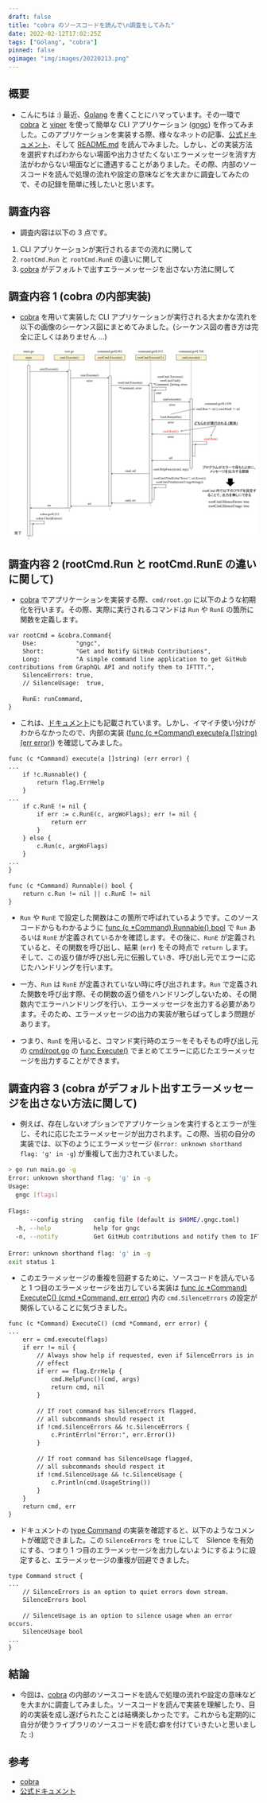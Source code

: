 ```yaml
---
draft: false
title: "cobra のソースコードを読んで\n調査をしてみた"
date: 2022-02-12T17:02:25Z
tags: ["Golang", "cobra"]
pinned: false
ogimage: "img/images/20220213.png"
---
```


## 概要

- こんにちは :) 最近、[Golang](https://go.dev/) を書くことにハマっています。その一環で [cobra](https://github.com/spf13/cobra) と [viper](https://github.com/spf13/viper) を使って簡単な CLI アプリケーション ([gngc](https://github.com/haytok/gngc/)) を作ってみました。このアプリケーションを実装する際、様々なネットの記事、[公式ドキュメント](https://cobra.dev/)、そして [README.md](https://github.com/spf13/cobra/blob/master/README.md) を読んでみました。しかし、どの実装方法を選択すればわからない場面や出力させたくないエラーメッセージを消す方法がわからない場面などに遭遇することがありました。その際、内部のソースコードを読んで処理の流れや設定の意味などを大まかに調査してみたので、その記録を簡単に残したいと思います。

## 調査内容

- 調査内容は以下の 3 点です。

1. CLI アプリケーションが実行されるまでの流れに関して
2. `rootCmd.Run` と `rootCmd.RunE` の違いに関して
3. [cobra](https://github.com/spf13/cobra) がデフォルトで出すエラーメッセージを出さない方法に関して

## 調査内容 1 (cobra の内部実装)

- [cobra](https://github.com/spf13/cobra) を用いて実装した CLI アプリケーションが実行される大まかな流れを以下の画像のシーケンス図にまとめてみました。(シーケンス図の書き方は完全に正しくはありません ...)

![cobra-flow.png](media/cobra-flow.png)

## 調査内容 2 (rootCmd.Run と rootCmd.RunE の違いに関して)

- [cobra](https://github.com/spf13/cobra) でアプリケーションを実装する際、`cmd/root.go` に以下のような初期化を行います。その際、実際に実行されるコマンドは `Run` や `RunE` の箇所に関数を定義します。

```golang
var rootCmd = &cobra.Command{
	Use:           "gngc",
	Short:         "Get and Notify GitHub Contributions",
	Long:          "A simple command line application to get GitHub contributions from GraphQL API and notify them to IFTTT.",
	SilenceErrors: true,
	// SilenceUsage:  true,

	RunE: runCommand,
}
```

- これは、[ドキュメント](https://pkg.go.dev/github.com/spf13/cobra#Command)にも記載されています。しかし、イマイチ使い分けがわからなかったので、内部の実装 ([func (c *Command) execute(a []string) (err error)](https://github.com/spf13/cobra/blob/master/command.go#L769)) を確認してみました。

```golang
func (c *Command) execute(a []string) (err error) {
...
	if !c.Runnable() {
		return flag.ErrHelp
	}
...
	if c.RunE != nil {
		if err := c.RunE(c, argWoFlags); err != nil {
			return err
		}
	} else {
		c.Run(c, argWoFlags)
	}
...
}

func (c *Command) Runnable() bool {
	return c.Run != nil || c.RunE != nil
}
```

- `Run` や `RunE` で設定した関数はこの箇所で呼ばれているようです。このソースコードからもわかるように [func (c *Command) Runnable() bool](https://github.com/spf13/cobra/blob/master/command.go#L1358) で `Run` あるいは `RunE` が定義されているかを確認します。その後に、`RunE` が定義されていると、その関数を呼び出し、結果 (`err`) をその時点で `return` します。そして、この返り値が呼び出し元に伝搬していき、呼び出し元でエラーに応じたハンドリングを行います。

- 一方、`Run` は `RunE` が定義されていない時に呼び出されます。`Run` で定義された関数を呼び出す際、その関数の返り値をハンドリングしないため、その関数内でエラーハンドリングを行い、エラーメッセージを出力する必要があります。そのため、エラーメッセージの出力の実装が散らばってしまう問題があります。

- つまり、`RunE` を用いると、コマンド実行時のエラーをそもそもの呼び出し元の [cmd/root.go](https://github.com/haytok/gngc/blob/main/cmd/root.go) の [func Execute()](https://github.com/haytok/gngc/blob/main/cmd/root.go#L92) でまとめてエラーに応じたエラーメッセージを出力することができます。

## 調査内容 3 (cobra がデフォルト出すエラーメッセージを出さない方法に関して)

- 例えば、存在しないオプションでアプリケーションを実行するとエラーが生じ、それに応じたエラーメッセージが出力されます。この際、当初の自分の実装では、以下のようにエラーメッセージ (`Error: unknown shorthand flag: 'g' in -g`) が重複して出力されていました。

```bash
> go run main.go -g
Error: unknown shorthand flag: 'g' in -g
Usage:
  gngc [flags]

Flags:
      --config string   config file (default is $HOME/.gngc.toml)
  -h, --help            help for gngc
  -n, --notify          Get GitHub contributions and notify them to IFTTT.

Error: unknown shorthand flag: 'g' in -g
exit status 1
```

- このエラーメッセージの重複を回避するために、ソースコードを読んでいると 1 つ目のエラーメッセージを出力している実装は [func (c *Command) ExecuteC() (cmd *Command, err error)](https://github.com/spf13/cobra/blob/master/command.go#L915) 内の `cmd.SilenceErrors` の設定が関係していることに気づきました。

```golang
func (c *Command) ExecuteC() (cmd *Command, err error) {
...
	err = cmd.execute(flags)
	if err != nil {
		// Always show help if requested, even if SilenceErrors is in
		// effect
		if err == flag.ErrHelp {
			cmd.HelpFunc()(cmd, args)
			return cmd, nil
		}

		// If root command has SilenceErrors flagged,
		// all subcommands should respect it
		if !cmd.SilenceErrors && !c.SilenceErrors {
			c.PrintErrln("Error:", err.Error())
		}

		// If root command has SilenceUsage flagged,
		// all subcommands should respect it
		if !cmd.SilenceUsage && !c.SilenceUsage {
			c.Println(cmd.UsageString())
		}
	}
	return cmd, err
}
```

- ドキュメントの [type Command](https://pkg.go.dev/github.com/spf13/cobra#Command) の実装を確認すると、以下のようなコメントが確認できました。この `SilenceErrors` を `true` にして　Silence を有効にする、つまり 1 つ目のエラーメッセージを出力しないようにするように設定すると、エラーメッセージの重複が回避できました。

```golang
type Command struct {
...
	// SilenceErrors is an option to quiet errors down stream.
	SilenceErrors bool

	// SilenceUsage is an option to silence usage when an error occurs.
	SilenceUsage bool
...
}
```

## 結論

- 今回は、[cobra](https://github.com/spf13/cobra) の内部のソースコードを読んで処理の流れや設定の意味などを大まかに調査してみました。ソースコードを読んで実装を理解したり、目的の実装を成し遂げられたことは結構楽しかったです。これからも定期的に自分が使うライブラリのソースコードを読む癖を付けていきたいと思いました :)

## 参考

- [cobra](https://github.com/spf13/cobra)
- [公式ドキュメント](https://cobra.dev/)
